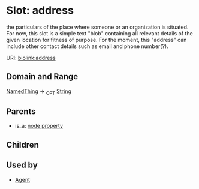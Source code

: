 
# Slot: address


the particulars of the place where someone or an organization is situated.  For now, this slot is a simple text "blob" containing all relevant details of the given location for fitness of purpose. For the moment, this "address" can include other contact details such as email and phone number(?).

URI: [biolink:address](https://w3id.org/biolink/vocab/address)


## Domain and Range

[NamedThing](NamedThing.md) ->  <sub>OPT</sub>
 [String](types/String.md)

## Parents

 *  is_a: [node property](node_property.md)

## Children


## Used by

 * [Agent](Agent.md)
